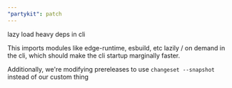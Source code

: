 ```yaml
---
"partykit": patch
---
```


lazy load heavy deps in cli

This imports modules like edge-runtime, esbuild, etc lazily / on demand in the cli, which should make the cli startup marginally faster.

Additionally, we're modifying prereleases to use `changeset --snapshot` instead of our custom thing
